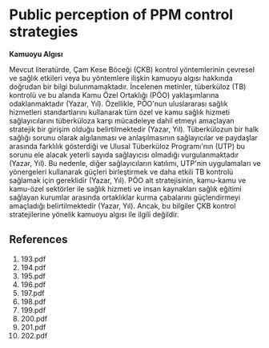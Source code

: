 # Public perception of PPM control strategies

**Kamuoyu Algısı**

Mevcut literatürde, Çam Kese Böceği (ÇKB) kontrol yöntemlerinin çevresel ve sağlık etkileri veya bu yöntemlere ilişkin kamuoyu algısı hakkında doğrudan bir bilgi bulunmamaktadır. İncelenen metinler, tüberküloz (TB) kontrolü ve bu alanda Kamu Özel Ortaklığı (PÖO) yaklaşımlarına odaklanmaktadır (Yazar, Yıl). Özellikle, PÖO'nun uluslararası sağlık hizmetleri standartlarını kullanarak tüm özel ve kamu sağlık hizmeti sağlayıcılarını tüberküloza karşı mücadeleye dahil etmeyi amaçlayan stratejik bir girişim olduğu belirtilmektedir (Yazar, Yıl). Tüberkülozun bir halk sağlığı sorunu olarak algılanması ve anlaşılmasının sağlayıcılar ve paydaşlar arasında farklılık gösterdiği ve Ulusal Tüberküloz Programı'nın (UTP) bu sorunu ele alacak yeterli sayıda sağlayıcısı olmadığı vurgulanmaktadır (Yazar, Yıl). Bu nedenle, diğer sağlayıcıların katılımı, UTP'nin uygulamaları ve yönergeleri kullanarak güçleri birleştirmek ve daha etkili TB kontrolü sağlamak için gereklidir (Yazar, Yıl). PÖO alt stratejisinin, kamu-kamu ve kamu-özel sektörler ile sağlık hizmeti ve insan kaynakları sağlık eğitimi sağlayan kurumlar arasında ortaklıklar kurma çabalarını güçlendirmeyi amaçladığı belirtilmektedir (Yazar, Yıl). Ancak, bu bilgiler ÇKB kontrol stratejilerine yönelik kamuoyu algısı ile ilgili değildir.


## References

1. 193.pdf
2. 194.pdf
3. 195.pdf
4. 196.pdf
5. 197.pdf
6. 198.pdf
7. 199.pdf
8. 200.pdf
9. 201.pdf
10. 202.pdf
